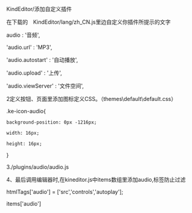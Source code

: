 KindEditor/添加自定义插件

在下载的　KindEditor/lang/zh_CN.js里边自定义你插件所提示的文字

audio : '音频',

'audio.url' : 'MP3',

'audio.autostart' : '自动播放',

'audio.upload' : '上传',

'audio.viewServer' : '文件空间',


2定义按钮、页面里添加图标定义CSS。（themes\default\default.css）

.ke-icon-audio{

    background-position: 0px -1216px;

    width: 16px;

    height: 16px;
}

3./plugins/audio/audio.js


4、最后调用编辑器时,在kineditor.js中items数组里添加audio,标签防止过滤

htmlTags['audio'] = ['src','controls','autoplay'];

items['audio']